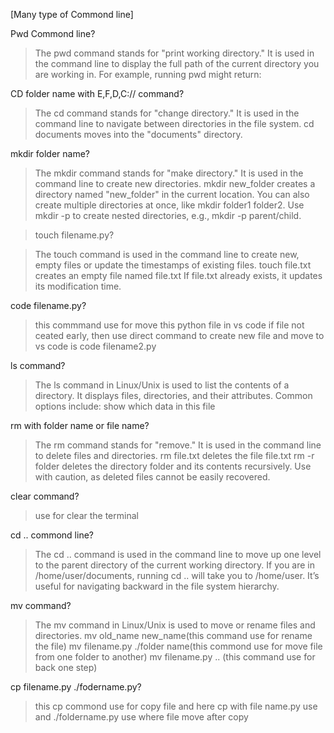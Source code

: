 [Many type of Commond line] 

Pwd Commond line?
>The pwd command stands for "print working directory." It is used in the command line to display the full path of the current directory you are working in. For example, running pwd might return:

CD folder name with E,F,D,C:// command?
>The cd command stands for "change directory." It is used in the command line to navigate between directories in the file system.
>cd documents moves into the "documents" directory.

mkdir folder name?
>The mkdir command stands for "make directory." It is used in the command line to create new directories.
>mkdir new_folder creates a directory named "new_folder" in the current location.
>You can also create multiple directories at once, like mkdir folder1 folder2. Use mkdir -p to create nested directories, e.g., mkdir -p parent/child.

>touch filename.py?

>The touch command is used in the command line to create new, empty files or update the timestamps of existing files.
>touch file.txt creates an empty file named file.txt
>If file.txt already exists, it updates its modification time.

code filename.py?
>this commmand use for move this python file in vs code
>if file not ceated early, then use direct command to create new file and move to vs code is code filename2.py


ls command?
>The ls command in Linux/Unix is used to list the contents of a directory. It displays files, directories, and their attributes. Common options include:
>show which data in this file


rm with folder name or file name?
>The rm command stands for "remove." It is used in the command line to delete files and directories.
>rm file.txt deletes the file file.txt
>rm -r folder deletes the directory folder and its contents recursively.
>Use with caution, as deleted files cannot be easily recovered.

clear command?
>use for clear the terminal 


cd .. commond line?
>The cd .. command is used in the command line to move up one level to the parent directory of the current working directory.
>If you are in /home/user/documents, running cd .. will take you to /home/user.
>It’s useful for navigating backward in the file system hierarchy.

mv command?

>The mv command in Linux/Unix is used to move or rename files and directories.
>mv old_name new_name(this command use for rename the file)
>mv filename.py ./folder name(this commond use for move file from one folder to another)
>mv filename.py .. (this command use for back one step)

cp filename.py ./fodername.py?
>this cp commond use for copy file and here cp with file name.py use and ./foldername.py use where file move after copy




















